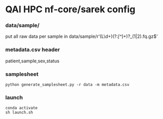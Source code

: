 # QAI HPC nf-core/sarek config

### data/sample/
put all raw data per sample in data/sample/r'(L\d+)(?:_[^_]+)?_(1|2)\.fq\.gz$'

### metadata.csv header
patient,sample,sex,status

### samplesheet
```
python generate_samplesheet.py -r data -m metadata.csv
```
### launch
```
conda activate
sh launch.sh
```
